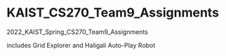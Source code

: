 # KAIST_CS270_Team9_Assignments

2022_KAIST_Spring_CS270_Team9_Assignments

includes Grid Explorer and Haligali Auto-Play Robot
